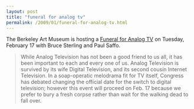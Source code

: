 ```yaml
---
layout: post
title: "funeral for analog tv"
permalink: /2009/01/funeral-for-analog-tv.html
---
```


The Berkeley Art Museum is hosting a [Funeral for Analog TV](http://bcnm.berkeley.edu/tvfuneral/) on Tuesday, February 17 with Bruce Sterling and Paul Saffo.

> While Analog Television has not been a good friend to us all, it has been important to each and every one of us. Analog Television is survived by its wife Digital Television, and its second cousin Internet Television. In a soap-operatic melodrama fit for TV itself, Congress has debated changing the official date for the switch to digital television; however this event will proceed on Feb. 17 because we prefer to bury a fresh corpse rather than wait for the walking dead to fall over.